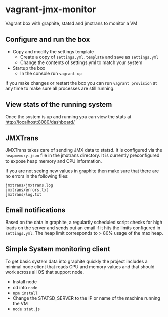 vagrant-jmx-monitor
===================

Vagrant box with graphite, statsd and jmxtrans to monitor a VM

Configure and run the box
--------------------

* Copy and modify the settings template
	* Create a copy of `settings.yml.template` and save as `settings.yml`
	* Change the contents of settings.yml to match your system
* Startup the box
	* In the console run `vagrant up`

If you make changes or restart the box you can run `vagrant provision` at any time to make sure all processes are still running.

View stats of the running system
--------------------
Once the system is up and running you can view the stats at [http://localhost:8080/dashboard/](http://localhost:8080/dashboard/)

JMXTrans
--------------------
JMXTrans takes care of sending JMX data to statsd. It is configured via the `heapmemory.json` file in the jmxtrans directory. It is currently preconfigured to expose heap memory and CPU information. 

If you are not seeing new values in graphite then make sure that there are no errors in the following files:

    jmxtrans/jmxtrans.log
    jmxtrans/errors.txt
    jmxtrans/log.txt

Email notifications
-------------------
Based on the data in graphite, a regulartly scheduled script checks for high loads on the server and sends out an email if it hits the limits configured in `settings.yml`. The heap limit corresponds to > 80% usage of the max heap.

Simple System monitoring client
-------------------
To get basic system data into graphite quickly the project includes a minimal node client that reads CPU and memory values and that should work across all OS that support node.

* Install node
* cd into `node`
* `npm install`
* Change the STATSD_SERVER to the IP or name of the machine running the VM
* `node stat.js`